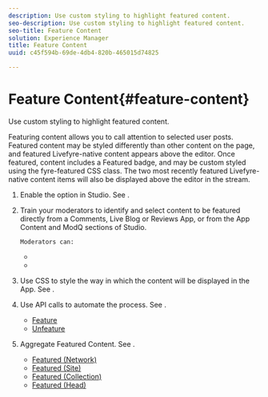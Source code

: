 ```yaml
---
description: Use custom styling to highlight featured content.
seo-description: Use custom styling to highlight featured content.
seo-title: Feature Content
solution: Experience Manager
title: Feature Content
uuid: c45f594b-69de-4db4-820b-465015d74825

---
```


# Feature Content{#feature-content}

Use custom styling to highlight featured content.

Featuring content allows you to call attention to selected user posts. Featured content may be styled differently than other content on the page, and featured Livefyre-native content appears above the editor. Once featured, content includes a Featured badge, and may be custom styled using the fyre-featured CSS class. The two most recently featured Livefyre-native content items will also be displayed above the editor in the stream.

1. Enable the option in Studio. See [](../c-app-customizations/t-enable-featuring-content-in-studio.md#t_enable_featuring_content_in_studio).
1. Train your moderators to identify and select content to be featured directly from a Comments, Live Blog or Reviews App, or from the App Content and ModQ sections of Studio.

       Moderators can:

    * [](../c-app-customizations/t-select-content-to-feature-from-studio.md#select_content_to_feature_from_studio)
    * [](../c-app-customizations/t-select-content-to-feature.md#t_select_content_to_feature)

1. Use CSS to style the way in which the content will be displayed in the App. See [](../c-app-customizations/c-use-css-to-style-featured-content.md#c_use_css_to_style_featured_content).
1. Use API calls to automate the process. See [](../c-app-customizations/c-feature-apis.md#c_feature_apis).

    * [Feature](#c_feature_apis/section_jpw_nqw_xz) 
    * [Unfeature](#c_feature_apis/section_knh_mqw_xz)

1. Aggregate Featured Content. See [](../c-app-customizations/c-aggregated-featured-content-using-the-featured-apis.md#c_aggregated_featured_content_using_the_featured_apis).

    * [Featured (Network)](#c_aggregated_featured_content_using_the_featured_apis/section_cgm_1nw_xz) 
    * [Featured (Site)](#c_aggregated_featured_content_using_the_featured_apis/section_lq5_ymw_xz) 
    * [Featured (Collection)](#c_aggregated_featured_content_using_the_featured_apis/section_kgc_xmw_xz) 
    * [Featured (Head)](#c_aggregated_featured_content_using_the_featured_apis/section_n4b_lmw_xz)

